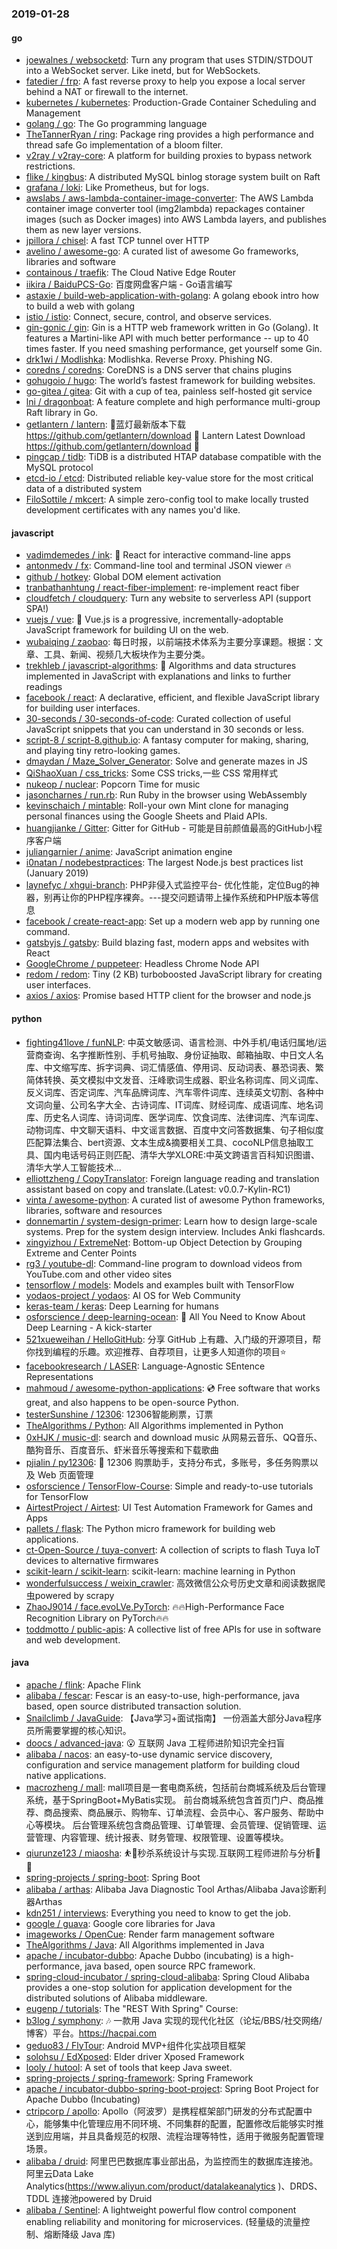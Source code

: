 ### 2019-01-28

#### go
* [joewalnes / websocketd](https://github.com/joewalnes/websocketd): Turn any program that uses STDIN/STDOUT into a WebSocket server. Like inetd, but for WebSockets.
* [fatedier / frp](https://github.com/fatedier/frp): A fast reverse proxy to help you expose a local server behind a NAT or firewall to the internet.
* [kubernetes / kubernetes](https://github.com/kubernetes/kubernetes): Production-Grade Container Scheduling and Management
* [golang / go](https://github.com/golang/go): The Go programming language
* [TheTannerRyan / ring](https://github.com/TheTannerRyan/ring): Package ring provides a high performance and thread safe Go implementation of a bloom filter.
* [v2ray / v2ray-core](https://github.com/v2ray/v2ray-core): A platform for building proxies to bypass network restrictions.
* [flike / kingbus](https://github.com/flike/kingbus): A distributed MySQL binlog storage system built on Raft
* [grafana / loki](https://github.com/grafana/loki): Like Prometheus, but for logs.
* [awslabs / aws-lambda-container-image-converter](https://github.com/awslabs/aws-lambda-container-image-converter): The AWS Lambda container image converter tool (img2lambda) repackages container images (such as Docker images) into AWS Lambda layers, and publishes them as new layer versions.
* [jpillora / chisel](https://github.com/jpillora/chisel): A fast TCP tunnel over HTTP
* [avelino / awesome-go](https://github.com/avelino/awesome-go): A curated list of awesome Go frameworks, libraries and software
* [containous / traefik](https://github.com/containous/traefik): The Cloud Native Edge Router
* [iikira / BaiduPCS-Go](https://github.com/iikira/BaiduPCS-Go): 百度网盘客户端 - Go语言编写
* [astaxie / build-web-application-with-golang](https://github.com/astaxie/build-web-application-with-golang): A golang ebook intro how to build a web with golang
* [istio / istio](https://github.com/istio/istio): Connect, secure, control, and observe services.
* [gin-gonic / gin](https://github.com/gin-gonic/gin): Gin is a HTTP web framework written in Go (Golang). It features a Martini-like API with much better performance -- up to 40 times faster. If you need smashing performance, get yourself some Gin.
* [drk1wi / Modlishka](https://github.com/drk1wi/Modlishka): Modlishka. Reverse Proxy. Phishing NG.
* [coredns / coredns](https://github.com/coredns/coredns): CoreDNS is a DNS server that chains plugins
* [gohugoio / hugo](https://github.com/gohugoio/hugo): The world’s fastest framework for building websites.
* [go-gitea / gitea](https://github.com/go-gitea/gitea): Git with a cup of tea, painless self-hosted git service
* [lni / dragonboat](https://github.com/lni/dragonboat): A feature complete and high performance multi-group Raft library in Go.
* [getlantern / lantern](https://github.com/getlantern/lantern): 🔴蓝灯最新版本下载 https://github.com/getlantern/download 🔴 Lantern Latest Download https://github.com/getlantern/download 🔴
* [pingcap / tidb](https://github.com/pingcap/tidb): TiDB is a distributed HTAP database compatible with the MySQL protocol
* [etcd-io / etcd](https://github.com/etcd-io/etcd): Distributed reliable key-value store for the most critical data of a distributed system
* [FiloSottile / mkcert](https://github.com/FiloSottile/mkcert): A simple zero-config tool to make locally trusted development certificates with any names you'd like.

#### javascript
* [vadimdemedes / ink](https://github.com/vadimdemedes/ink): 🌈 React for interactive command-line apps
* [antonmedv / fx](https://github.com/antonmedv/fx): Command-line tool and terminal JSON viewer 🔥
* [github / hotkey](https://github.com/github/hotkey): Global DOM element activation
* [tranbathanhtung / react-fiber-implement](https://github.com/tranbathanhtung/react-fiber-implement): re-implement react fiber
* [cloudfetch / cloudquery](https://github.com/cloudfetch/cloudquery): Turn any website to serverless API (support SPA!)
* [vuejs / vue](https://github.com/vuejs/vue): 🖖 Vue.js is a progressive, incrementally-adoptable JavaScript framework for building UI on the web.
* [wubaiqing / zaobao](https://github.com/wubaiqing/zaobao): 每日时报，以前端技术体系为主要分享课题。根据：文章、工具、新闻、视频几大板块作为主要分类。
* [trekhleb / javascript-algorithms](https://github.com/trekhleb/javascript-algorithms): 📝 Algorithms and data structures implemented in JavaScript with explanations and links to further readings
* [facebook / react](https://github.com/facebook/react): A declarative, efficient, and flexible JavaScript library for building user interfaces.
* [30-seconds / 30-seconds-of-code](https://github.com/30-seconds/30-seconds-of-code): Curated collection of useful JavaScript snippets that you can understand in 30 seconds or less.
* [script-8 / script-8.github.io](https://github.com/script-8/script-8.github.io): A fantasy computer for making, sharing, and playing tiny retro-looking games.
* [dmaydan / Maze_Solver_Generator](https://github.com/dmaydan/Maze_Solver_Generator): Solve and generate mazes in JS
* [QiShaoXuan / css_tricks](https://github.com/QiShaoXuan/css_tricks): Some CSS tricks,一些 CSS 常用样式
* [nukeop / nuclear](https://github.com/nukeop/nuclear): Popcorn Time for music
* [jasoncharnes / run.rb](https://github.com/jasoncharnes/run.rb): Run Ruby in the browser using WebAssembly
* [kevinschaich / mintable](https://github.com/kevinschaich/mintable): Roll-your own Mint clone for managing personal finances using the Google Sheets and Plaid APIs.
* [huangjianke / Gitter](https://github.com/huangjianke/Gitter): Gitter for GitHub - 可能是目前颜值最高的GitHub小程序客户端
* [juliangarnier / anime](https://github.com/juliangarnier/anime): JavaScript animation engine
* [i0natan / nodebestpractices](https://github.com/i0natan/nodebestpractices): The largest Node.js best practices list (January 2019)
* [laynefyc / xhgui-branch](https://github.com/laynefyc/xhgui-branch): PHP非侵入式监控平台- 优化性能，定位Bug的神器，别再让你的PHP程序裸奔。---提交问题请带上操作系统和PHP版本等信息
* [facebook / create-react-app](https://github.com/facebook/create-react-app): Set up a modern web app by running one command.
* [gatsbyjs / gatsby](https://github.com/gatsbyjs/gatsby): Build blazing fast, modern apps and websites with React
* [GoogleChrome / puppeteer](https://github.com/GoogleChrome/puppeteer): Headless Chrome Node API
* [redom / redom](https://github.com/redom/redom): Tiny (2 KB) turboboosted JavaScript library for creating user interfaces.
* [axios / axios](https://github.com/axios/axios): Promise based HTTP client for the browser and node.js

#### python
* [fighting41love / funNLP](https://github.com/fighting41love/funNLP): 中英文敏感词、语言检测、中外手机/电话归属地/运营商查询、名字推断性别、手机号抽取、身份证抽取、邮箱抽取、中日文人名库、中文缩写库、拆字词典、词汇情感值、停用词、反动词表、暴恐词表、繁简体转换、英文模拟中文发音、汪峰歌词生成器、职业名称词库、同义词库、反义词库、否定词库、汽车品牌词库、汽车零件词库、连续英文切割、各种中文词向量、公司名字大全、古诗词库、IT词库、财经词库、成语词库、地名词库、历史名人词库、诗词词库、医学词库、饮食词库、法律词库、汽车词库、动物词库、中文聊天语料、中文谣言数据、百度中文问答数据集、句子相似度匹配算法集合、bert资源、文本生成&摘要相关工具、cocoNLP信息抽取工具、国内电话号码正则匹配、清华大学XLORE:中英文跨语言百科知识图谱、清华大学人工智能技术…
* [elliottzheng / CopyTranslator](https://github.com/elliottzheng/CopyTranslator): Foreign language reading and translation assistant based on copy and translate.(Latest: v0.0.7-Kylin-RC1)
* [vinta / awesome-python](https://github.com/vinta/awesome-python): A curated list of awesome Python frameworks, libraries, software and resources
* [donnemartin / system-design-primer](https://github.com/donnemartin/system-design-primer): Learn how to design large-scale systems. Prep for the system design interview. Includes Anki flashcards.
* [xingyizhou / ExtremeNet](https://github.com/xingyizhou/ExtremeNet): Bottom-up Object Detection by Grouping Extreme and Center Points
* [rg3 / youtube-dl](https://github.com/rg3/youtube-dl): Command-line program to download videos from YouTube.com and other video sites
* [tensorflow / models](https://github.com/tensorflow/models): Models and examples built with TensorFlow
* [yodaos-project / yodaos](https://github.com/yodaos-project/yodaos): AI OS for Web Community
* [keras-team / keras](https://github.com/keras-team/keras): Deep Learning for humans
* [osforscience / deep-learning-ocean](https://github.com/osforscience/deep-learning-ocean): 📡 All You Need to Know About Deep Learning - A kick-starter
* [521xueweihan / HelloGitHub](https://github.com/521xueweihan/HelloGitHub): 分享 GitHub 上有趣、入门级的开源项目，帮你找到编程的乐趣。欢迎推荐、自荐项目，让更多人知道你的项目⭐️
* [facebookresearch / LASER](https://github.com/facebookresearch/LASER): Language-Agnostic SEntence Representations
* [mahmoud / awesome-python-applications](https://github.com/mahmoud/awesome-python-applications): 💿 Free software that works great, and also happens to be open-source Python.
* [testerSunshine / 12306](https://github.com/testerSunshine/12306): 12306智能刷票，订票
* [TheAlgorithms / Python](https://github.com/TheAlgorithms/Python): All Algorithms implemented in Python
* [0xHJK / music-dl](https://github.com/0xHJK/music-dl): search and download music 从网易云音乐、QQ音乐、酷狗音乐、百度音乐、虾米音乐等搜索和下载歌曲
* [pjialin / py12306](https://github.com/pjialin/py12306): 🚂 12306 购票助手，支持分布式，多账号，多任务购票以及 Web 页面管理
* [osforscience / TensorFlow-Course](https://github.com/osforscience/TensorFlow-Course): Simple and ready-to-use tutorials for TensorFlow
* [AirtestProject / Airtest](https://github.com/AirtestProject/Airtest): UI Test Automation Framework for Games and Apps
* [pallets / flask](https://github.com/pallets/flask): The Python micro framework for building web applications.
* [ct-Open-Source / tuya-convert](https://github.com/ct-Open-Source/tuya-convert): A collection of scripts to flash Tuya IoT devices to alternative firmwares
* [scikit-learn / scikit-learn](https://github.com/scikit-learn/scikit-learn): scikit-learn: machine learning in Python
* [wonderfulsuccess / weixin_crawler](https://github.com/wonderfulsuccess/weixin_crawler): 高效微信公众号历史文章和阅读数据爬虫powered by scrapy
* [ZhaoJ9014 / face.evoLVe.PyTorch](https://github.com/ZhaoJ9014/face.evoLVe.PyTorch): 🔥🔥High-Performance Face Recognition Library on PyTorch🔥🔥
* [toddmotto / public-apis](https://github.com/toddmotto/public-apis): A collective list of free APIs for use in software and web development.

#### java
* [apache / flink](https://github.com/apache/flink): Apache Flink
* [alibaba / fescar](https://github.com/alibaba/fescar): Fescar is an easy-to-use, high-performance, java based, open source distributed transaction solution.
* [Snailclimb / JavaGuide](https://github.com/Snailclimb/JavaGuide): 【Java学习+面试指南】 一份涵盖大部分Java程序员所需要掌握的核心知识。
* [doocs / advanced-java](https://github.com/doocs/advanced-java): 😮 互联网 Java 工程师进阶知识完全扫盲
* [alibaba / nacos](https://github.com/alibaba/nacos): an easy-to-use dynamic service discovery, configuration and service management platform for building cloud native applications.
* [macrozheng / mall](https://github.com/macrozheng/mall): mall项目是一套电商系统，包括前台商城系统及后台管理系统，基于SpringBoot+MyBatis实现。 前台商城系统包含首页门户、商品推荐、商品搜索、商品展示、购物车、订单流程、会员中心、客户服务、帮助中心等模块。 后台管理系统包含商品管理、订单管理、会员管理、促销管理、运营管理、内容管理、统计报表、财务管理、权限管理、设置等模块。
* [qiurunze123 / miaosha](https://github.com/qiurunze123/miaosha): ⛹️🐘秒杀系统设计与实现.互联网工程师进阶与分析🙋🐓
* [spring-projects / spring-boot](https://github.com/spring-projects/spring-boot): Spring Boot
* [alibaba / arthas](https://github.com/alibaba/arthas): Alibaba Java Diagnostic Tool Arthas/Alibaba Java诊断利器Arthas
* [kdn251 / interviews](https://github.com/kdn251/interviews): Everything you need to know to get the job.
* [google / guava](https://github.com/google/guava): Google core libraries for Java
* [imageworks / OpenCue](https://github.com/imageworks/OpenCue): Render farm management software
* [TheAlgorithms / Java](https://github.com/TheAlgorithms/Java): All Algorithms implemented in Java
* [apache / incubator-dubbo](https://github.com/apache/incubator-dubbo): Apache Dubbo (incubating) is a high-performance, java based, open source RPC framework.
* [spring-cloud-incubator / spring-cloud-alibaba](https://github.com/spring-cloud-incubator/spring-cloud-alibaba): Spring Cloud Alibaba provides a one-stop solution for application development for the distributed solutions of Alibaba middleware.
* [eugenp / tutorials](https://github.com/eugenp/tutorials): The "REST With Spring" Course:
* [b3log / symphony](https://github.com/b3log/symphony): 🎶 一款用 Java 实现的现代化社区（论坛/BBS/社交网络/博客）平台。https://hacpai.com
* [geduo83 / FlyTour](https://github.com/geduo83/FlyTour): Android MVP+组件化实战项目框架
* [solohsu / EdXposed](https://github.com/solohsu/EdXposed): Elder driver Xposed Framework
* [looly / hutool](https://github.com/looly/hutool): A set of tools that keep Java sweet.
* [spring-projects / spring-framework](https://github.com/spring-projects/spring-framework): Spring Framework
* [apache / incubator-dubbo-spring-boot-project](https://github.com/apache/incubator-dubbo-spring-boot-project): Spring Boot Project for Apache Dubbo (Incubating)
* [ctripcorp / apollo](https://github.com/ctripcorp/apollo): Apollo（阿波罗）是携程框架部门研发的分布式配置中心，能够集中化管理应用不同环境、不同集群的配置，配置修改后能够实时推送到应用端，并且具备规范的权限、流程治理等特性，适用于微服务配置管理场景。
* [alibaba / druid](https://github.com/alibaba/druid): 阿里巴巴数据库事业部出品，为监控而生的数据库连接池。阿里云Data Lake Analytics(https://www.aliyun.com/product/datalakeanalytics )、DRDS、TDDL 连接池powered by Druid
* [alibaba / Sentinel](https://github.com/alibaba/Sentinel): A lightweight powerful flow control component enabling reliability and monitoring for microservices. (轻量级的流量控制、熔断降级 Java 库)
